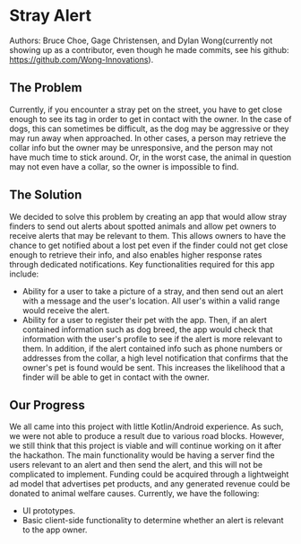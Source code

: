# Stray Alert

Authors: Bruce Choe, Gage Christensen, and Dylan Wong(currently not showing up as a contributor, 
even though he made commits, see his github: https://github.com/Wong-Innovations).

## The Problem

Currently, if you encounter a stray pet on the street, you have to get close enough to see its tag
in order to get in contact with the owner. In the case of dogs, this can sometimes be difficult, as
the dog may be aggressive or they may run away when approached. In other cases, a person may
retrieve the collar info but the owner may be unresponsive, and the person may not have much time
to stick around. Or, in the worst case, the animal in question may not even have a collar, so the
owner is impossible to find.

## The Solution

We decided to solve this problem by creating an app that would allow stray finders to send out
alerts about spotted animals and allow pet owners to receive alerts that may be relevant to them. 
This allows owners to have the chance to get notified about a lost pet even if the finder could not
get close enough to retrieve their info, and also enables higher response rates through dedicated
notifications. Key functionalities required for this app include:

* Ability for a user to take a picture of a stray, and then send out an alert with a message and the
user's location. All user's within a valid range would receive the alert.
* Ability for a user to register their pet with the app. Then, if an alert contained information
such as dog breed, the app would check that information with the user's profile to see if the alert
is more relevant to them. In addition, if the alert contained info such as phone numbers or
addresses from the collar, a high level notification that confirms that the owner's pet is found
would be sent. This increases the likelihood that a finder will be able to get in contact with the
owner.

## Our Progress

We all came into this project with little Kotlin/Android experience. As such, we were not able to
produce a result due to various road blocks. However, we still think that this project is viable and
will continue working on it after the hackathon. The main functionality would be having a server 
find the users relevant to an alert and then send the alert, and this will not be complicated to 
implement. Funding could be acquired through a lightweight ad model that advertises pet products,
and any generated revenue could be donated to animal welfare causes. Currently, we have the 
following:

* UI prototypes.
* Basic client-side functionality to determine whether an alert is relevant to the app owner.
